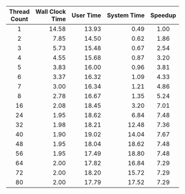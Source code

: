 |Thread<br>Count|Wall Clock<br>Time|User Time|System Time|Speedup|
|:--:|--:|--:|--:|:--:|
|1|14.58|13.93| 0.49|1.00|
|2| 7.85|14.50| 0.62| 1.86|
|3| 5.73|15.48| 0.67| 2.54|
|4| 4.55|15.68| 0.87| 3.20|
|5| 3.83|16.00| 0.96| 3.81|
|6| 3.37|16.32| 1.09| 4.33|
|7| 3.00|16.34| 1.21| 4.86|
|8| 2.78|16.67| 1.35| 5.24|
|16| 2.08|18.45| 3.20| 7.01|
|24| 1.95|18.62| 6.84| 7.48|
|32| 1.98|18.21|12.48| 7.36|
|40| 1.90|19.02|14.04| 7.67|
|48| 1.95|18.04|18.62| 7.48|
|56| 1.95|17.49|18.80| 7.48|
|64| 2.00|17.82|16.84| 7.29|
|72| 2.00|18.20|15.72| 7.29|
|80| 2.00|17.79|17.52| 7.29|
